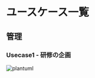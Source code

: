 # ユースケース一覧
## 管理
### Usecase1 - 研修の企画
![plantuml](http://www.plantuml.com/plantuml/proxy?cache=no&fmt=svg&src=https://raw.githubusercontent.com/Future-Csg3/nkaca-training-docs/main/91_plantuml/20_20_usecase1.puml)
